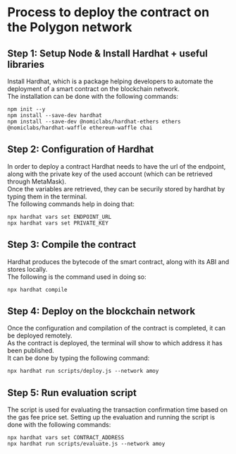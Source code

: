 # Process to deploy the contract on the Polygon network

## Step 1: Setup Node & Install Hardhat + useful libraries
Install Hardhat, which is a package helping developers to automate the deployment of a smart contract on the blockchain network.  
The installation can be done with the following commands:
```
npm init --y
npm install --save-dev hardhat
npm install --save-dev @nomiclabs/hardhat-ethers ethers @nomiclabs/hardhat-waffle ethereum-waffle chai
```

## Step 2: Configuration of Hardhat
In order to deploy a contract Hardhat needs to have the url of the endpoint, along with the private key of the used account (which can be retrieved through MetaMask).  
Once the variables are retrieved, they can be securily stored by hardhat by typing them in the terminal.  
The following commands help in doing that:
```
npx hardhat vars set ENDPOINT_URL
npx hardhat vars set PRIVATE_KEY
```

## Step 3: Compile the contract
Hardhat produces the bytecode of the smart contract, along with its ABI and stores locally.  
The following is the command used in doing so:
```
npx hardhat compile
```

## Step 4: Deploy on the blockchain network
Once the configuration and compilation of the contract is completed, it can be deployed remotely.  
As the contract is deployed, the terminal will show to which address it has been published.   
It can be done by typing the following command:
```
npx hardhat run scripts/deploy.js --network amoy
```

## Step 5: Run evaluation script
The script is used for evaluating the transaction confirmation time based on the gas fee price set.
Setting up the evaluation and running the script is done with the following commands:
```
npx hardhat vars set CONTRACT_ADDRESS
npx hardhat run scripts/evaluate.js --network amoy
```